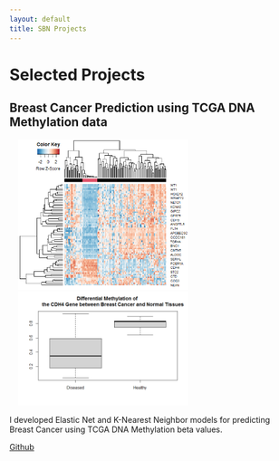 ```yaml
---
layout: default
title: SBN Projects
---
```

# Selected Projects

## Breast Cancer Prediction using TCGA DNA Methylation data

<div style="text-align: left; font-size:60%; float: left; margin: 0px 15px 15px 15px;">
<img src="./images/Diff_meth_BreastCancer_vs_Normal.png" alt="" style="width:300px;">
<img src="./images/CDH4_Diff_meth_BreastCancer_vs_Normal.png" alt="" style="width:300px;">
</div>

I developed Elastic Net and K-Nearest Neighbor models for predicting Breast Cancer using TCGA DNA Methylation beta values. 

[Github](https://github.com/samuelbnkrumah/Breast-Cancer-Pred)
